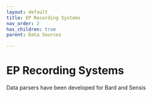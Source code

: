 ```yaml
---
layout: default
title: EP Recording Systems
nav_order: 2
has_children: true
parent: Data Sources

---
```


# EP Recording Systems

Data parsers have been developed for Bard and Sensis
